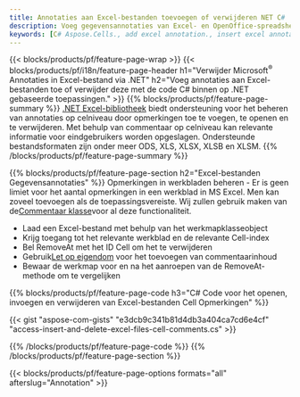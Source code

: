 ```yaml
---
title: Annotaties aan Excel-bestanden toevoegen of verwijderen NET C#
description: Voeg gegevensannotaties van Excel- en OpenOffice-spreadsheets toe of verwijder ze met slechts enkele regels C#-code.
keywords: [C# Aspose.Cells., add excel annotation., insert excel annotation., access excel annotation., remove excel annotation., delete excel annotation., add annotation in excel., insert annotation in excel., access annotation in excel., remove annotation in excel., delete annotation in excel]
---
```

{{< blocks/products/pf/feature-page-wrap >}}
{{< blocks/products/pf/i18n/feature-page-header h1="Verwijder Microsoft<sup>&reg;</sup> Annotaties in Excel-bestand via .NET" h2="Voeg annotaties aan Excel-bestanden toe of verwijder deze met de code C# binnen op .NET gebaseerde toepassingen." >}}
{{% blocks/products/pf/feature-page-summary %}}
[.NET Excel-bibliotheek](/cells/nl/net/) biedt ondersteuning voor het beheren van annotaties op celniveau door opmerkingen toe te voegen, te openen en te verwijderen. Met behulp van commentaar op celniveau kan relevante informatie voor eindgebruikers worden opgeslagen. Ondersteunde bestandsformaten zijn onder meer ODS, XLS, XLSX, XLSB en XLSM.
{{% /blocks/products/pf/feature-page-summary %}}

{{% blocks/products/pf/feature-page-section h2="Excel-bestanden Gegevensannotaties" %}}
 Opmerkingen in werkbladen beheren - Er is geen limiet voor het aantal opmerkingen in een werkblad in MS Excel. Men kan zoveel toevoegen als de toepassingsvereiste. Wij zullen gebruik maken van de[Commentaar klasse](https://reference.aspose.com/cells/net/aspose.cells/comment)voor al deze functionaliteit.

+ Laad een Excel-bestand met behulp van het werkmapklasseobject
+ Krijg toegang tot het relevante werkblad en de relevante Cell-index
+ Bel RemoveAt met het ID Cell om het te verwijderen
 + Gebruik[Let op eigendom](https://reference.aspose.com/cells/net/aspose.cells/comment/properties/note) voor het toevoegen van commentaarinhoud
+ Bewaar de werkmap voor en na het aanroepen van de RemoveAt-methode om te vergelijken

{{% blocks/products/pf/feature-page-code h3="C# Code voor het openen, invoegen en verwijderen van Excel-bestanden Cell Opmerkingen" %}}


{{< gist "aspose-com-gists" "e3dcb9c341b81d4db3a404ca7cd6e4cf" "access-insert-and-delete-excel-files-cell-comments.cs" >}}

{{% /blocks/products/pf/feature-page-code %}}
{{% /blocks/products/pf/feature-page-section %}}

{{< blocks/products/pf/feature-page-options formats="all" afterslug="Annotation" >}}
